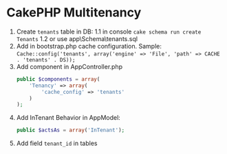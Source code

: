 # CakePHP Multitenancy

1. Create `tenants` table in DB:
    1.1 in console `cake schema run create Tenants`
    1.2 or use app\Schema\tenants.sql
2. Add in bootstrap.php cache configuration. Sample: `Cache::config('tenants', array('engine' => 'File', 'path' => CACHE . 'tenants' . DS));`
3. Add component in AppController.php
    ```php
    public $components = array(
        'Tenancy' => array(
            'cache_config' => 'tenants'
        )
    );
    ```
4. Add InTenant Behavior in AppModel:
    ```php
    public $actsAs = array('InTenant');
    ```
5. Add field `tenant_id` in tables
